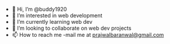 - 👋 Hi, I’m @buddy1920
- 👀 I’m interested in web development
- 🌱 I’m currently learning web dev
- 💞️ I’m looking to collaborate on web dev projects
- 📫 How to reach me -mail me at prajwalbaranwal@gmail.com

<!---
buddy1920/buddy1920 is a ✨ special ✨ repository because its `README.md` (this file) appears on your GitHub profile.
You can click the Preview link to take a look at your changes.
--->

